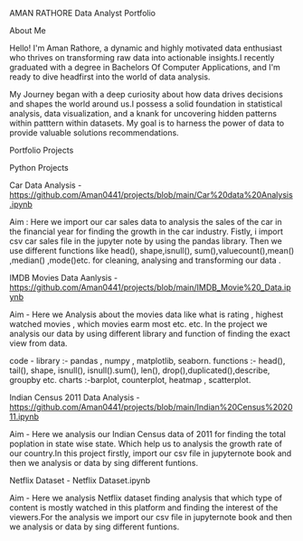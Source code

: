 AMAN RATHORE Data Analyst Portfolio

About Me

Hello! I'm Aman Rathore, a dynamic and highly motivated data enthusiast who thrives on transforming raw data into actionable insights.I recently graduated with a degree in Bachelors Of Computer Applications, and I'm ready to dive headfirst into the world of data analysis.

My Journey began with a deep curiosity about how data drives decisions and shapes the world around us.I possess a solid foundation in statistical analysis, data visualization, and a knank for uncovering hidden patterns within patttern within datasets. My goal is to harness the power of data to provide valuable solutions recommendations.

Portfolio Projects

Python Projects

Car Data Analysis - https://github.com/Aman0441/projects/blob/main/Car%20data%20Analysis.ipynb

Aim : Here we import our car sales data to analysis the sales of the car in the financial year for finding the growth in the car industry. Fistly, i import csv car sales file in the jupyter note by using the pandas library. Then we use different functions like head(), shape,isnull(), sum(),valuecount(),mean() ,median() ,mode()etc. for cleaning, analysing and transforming our data .

IMDB Movies Data Aanlysis - https://github.com/Aman0441/projects/blob/main/IMDB_Movie%20_Data.ipynb

Aim - Here we Analysis about the movies data like what is rating , highest watched movies , which movies earm most etc. etc. In the project we analysis our data by using different library and function of finding the exact view from data. 

code - library :- pandas , numpy , matplotlib, seaborn.
       functions :- head(), tail(), shape, isnull(), isnull().sum(), len(), drop(),duplicated(),describe, groupby etc. 
       charts :-barplot, counterplot, heatmap , scatterplot.

Indian Census 2011 Data Analysis - https://github.com/Aman0441/projects/blob/main/Indian%20Census%202011.ipynb

 Aim - Here we analysis our Indian Census data of 2011 for finding the total poplation in state wise state. Which help us to analysis the growth rate of our country.In this project firstly, import our csv file in jupyternote book and then we analysis or data by sing different funtions.

 Netflix Dataset - Netflix Dataset.ipynb

 Aim - Here we analysis Netflix dataset finding analysis that which type of content is mostly watched in this platform and finding the interest of the viewers.For the analysis we import our csv file in jupyternote book and then we analysis or data by sing different funtions.




